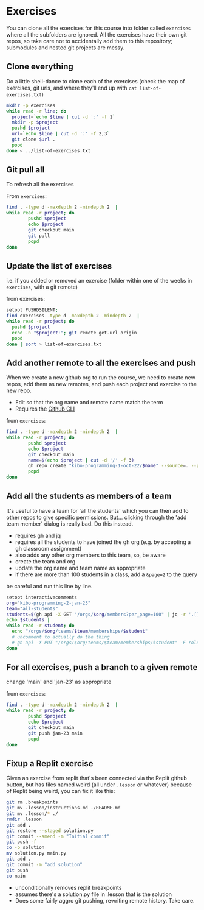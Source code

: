 # Exercises

You can clone all the exercises for this course into folder called `exercises`
where all the subfolders are ignored. All the exercises have their own git 
repos, so take care not to accidentally add them to this repository; submodules 
and nested git projects are messy.

## Clone everything

Do a little shell-dance to clone each of the exercises (check the map of
exercises, git urls, and where they'll end up with `cat list-of-exercises.txt`)

```sh
mkdir -p exercises
while read -r line; do
  project=`echo $line | cut -d ':' -f 1`
  mkdir -p $project
  pushd $project
  url=`echo $line | cut -d ':' -f 2,3`
  git clone $url .
  popd
done < ../list-of-exercises.txt
```

## Git pull all

To refresh all the exercises

From `exercises`:

```sh
find . -type d -maxdepth 2 -mindepth 2  |
while read -r project; do
        pushd $project
        echo $project
        git checkout main
        git pull
        popd
done
```

## Update the list of exercises

i.e. if you added or removed an exercise (folder within one of the weeks in
`exercises`, with a git remote)

from exercises:

```sh
setopt PUSHDSILENT;
find exercises -type d -maxdepth 2 -mindepth 2  |
while read -r project; do
  pushd $project
  echo -n "$project:"; git remote get-url origin
  popd
done | sort > list-of-exercises.txt
```

## Add another remote to all the exercises and push

When we create a new github org to run the course, we need to create new repos, 
add them as new remotes, and push each project and exercise to the new repo.

* Edit so that the org name and remote name match the term
* Requires the [Github CLI](https://cli.github.com/)

from `exercises`:

```sh
find . -type d -maxdepth 2 -mindepth 2  |
while read -r project; do
        pushd $project
        echo $project
        git checkout main
        name=$(echo $project | cut -d '/' -f 3)
        gh repo create "kibo-programming-1-oct-22/$name" --source=. --private --remote=oct-22 --push
        popd
done
```

## Add all the students as members of a team

It's useful to have a team for 'all the students' which you can then add to
other repos to give specific permissions. But... clicking through the 'add team
member' dialog is really bad. Do this instead.

- requires gh and jq
- requires all the students to have joined the gh org (e.g. by accepting a gh
    classroom assignment)
- also adds any other org members to this team, so, be aware
- create the team and org
- update the org name and team name as appropriate
- if there are more than 100 students in a class, add a `&page=2` to the query 

be careful and run this line by line.

```sh
setopt interactivecomments
org="kibo-programming-2-jan-23"
team="all-students"
students=$(gh api -X GET "/orgs/$org/members?per_page=100" | jq -r '.[].login')
echo $students | 
while read -r student; do
  echo "/orgs/$org/teams/$team/memberships/$student"
  # uncomment to actually do the thing
  # gh api -X PUT "/orgs/$org/teams/$team/memberships/$student" -F role='member'
done
```

## For all exercises, push a branch to a given remote

change 'main' and 'jan-23' as appropriate

from `exercises`:

```sh
find . -type d -maxdepth 2 -mindepth 2  |
while read -r project; do
        pushd $project
        echo $project
        git checkout main
        git push jan-23 main
        popd
done
```

## Fixup a Replit exercise

Given an exercise from replit that's been connected via the Replit github
button, but has files named weird (all under `.lesson` or whatever) because of
Replit being weird, you can fix it like this:

```sh
git rm .breakpoints
git mv .lesson/instructions.md ./README.md
git mv .lesson/* ./
rmdir .lesson
git add .
git restore --staged solution.py
git commit --amend -m "Initial commit"
git push -f
co -b solution
mv solution.py main.py
git add .
git commit -m "add solution"
git push
co main
```

- unconditionally removes replit breakpoints
- assumes there's a solution.py file in .lesson that is the solution
- Does some fairly aggro git pushing, rewriting remote history. Take care.
